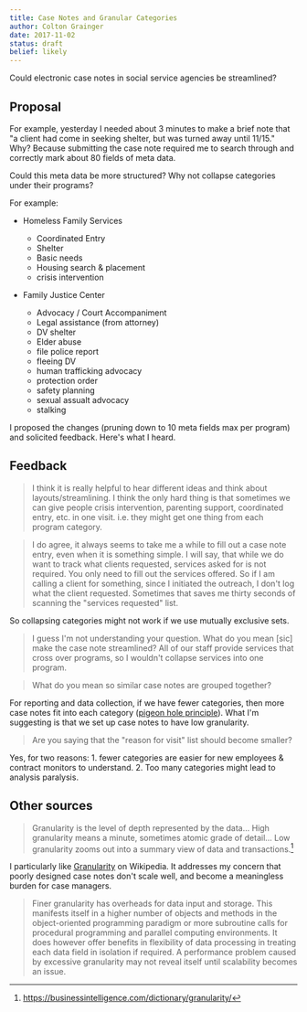 ```yaml
---
title: Case Notes and Granular Categories 
author: Colton Grainger
date: 2017-11-02
status: draft 
belief: likely
---
```


Could electronic case notes in social service agencies be streamlined?

## Proposal

For example, yesterday I needed about 3 minutes to make a brief note that "a
client had come in seeking shelter, but was turned away until 11/15." Why?
Because submitting the case note required me to search through and correctly
mark about 80 fields of meta data.

Could this meta data be more structured? Why not collapse categories under
their programs? 

For example:

- Homeless Family Services

	- Coordinated Entry
	- Shelter
	- Basic needs
	- Housing search & placement
	- crisis intervention

- Family Justice Center

	- Advocacy / Court Accompaniment
	- Legal assistance (from attorney)
	- DV shelter
	- Elder abuse
	- file police report
	- fleeing DV
	- human trafficking advocacy
	- protection order
	- safety planning
	- sexual assualt advocacy
	- stalking

I proposed the changes (pruning down to 10 meta fields max per program) and
solicited feedback. Here's what I heard.

## Feedback

> I think it is really helpful to hear different ideas and think about
> layouts/streamlining. I think the only hard thing is that sometimes we can
> give people crisis intervention, parenting support, coordinated entry, etc.
> in one visit. i.e. they might get one thing from each program category.

> I do agree, it always seems to take me a while to fill out a case note entry,
> even when it is something simple. I will say, that while we do want to track
> what clients requested, services asked for is not required. You only need to
> fill out the services offered. So if I am calling a client for something,
> since I initiated the outreach, I don't log what the client requested.
> Sometimes that saves me thirty seconds of scanning the "services requested"
> list.

So collapsing categories might not work if we use mutually exclusive sets.

> I guess I'm not understanding your question. What do you mean [sic] make the
> case note streamlined? All of our staff provide services that cross over
> programs, so I wouldn't collapse services into one program. 

> What do you mean so similar case notes are grouped together?

For reporting and data collection, if we have fewer categories, then more case
notes fit into each category ([pigeon hole
principle](https://en.wikipedia.org/wiki/Pigeonhole_principle)). What I'm
suggesting is that we set up case notes to have low granularity.

> Are you saying that the "reason for visit" list should become smaller? 

Yes, for two reasons: 1. fewer categories are easier for new employees &
contract monitors to understand. 2. Too many categories might lead to analysis
paralysis. 

## Other sources


> Granularity is the level of depth represented by the data... High granularity
> means a minute, sometimes atomic grade of detail... Low granularity zooms out
> into a summary view of data and transactions.[^business]

[^business]: https://businessintelligence.com/dictionary/granularity/

I particularly like [Granularity](https://en.wikipedia.org/wiki/Granularity) on
Wikipedia. It addresses my concern that poorly designed case notes don't scale
well, and become a meaningless burden for case managers.

> Finer granularity has overheads for data input and storage. This manifests
> itself in a higher number of objects and methods in the object-oriented
> programming paradigm or more subroutine calls for procedural programming and
> parallel computing environments. It does however offer benefits in
> flexibility of data processing in treating each data field in isolation if
> required. A performance problem caused by excessive granularity may not
> reveal itself until scalability becomes an issue.
